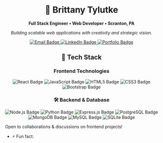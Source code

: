 <h1 align="center">👋 Brittany Tylutke</h1>

<p align="center"><strong>Full Stack Engineer • Web Developer • Scranton, PA</strong></p>

<p align="center"><em>Building scalable web applications with creativity and strategic vision.</em></p>

<p align="center">
  <a href="mailto:tylub001@gmail.com">
    <img src="https://img.shields.io/badge/Email-red?logo=gmail&style=for-the-badge" alt="Email Badge" />
  </a>
  <a href="https://www.linkedin.com/in/brittany-tylutke-27418a34a/">
    <img src="https://img.shields.io/badge/LinkedIn-blue?logo=linkedin&style=for-the-badge" alt="LinkedIn Badge" />
  </a>
  <a href="https://tylub001.github.io/portfolio3.0/">
    <img src="https://img.shields.io/badge/Portfolio-green?logo=firefox&style=for-the-badge" alt="Portfolio Badge" />
  </a>
</p>

<h2 align="center">🚀 Tech Stack</h2>

<h3 align="center">Frontend Technologies</h3>

<p align="center">
  <img src="https://img.shields.io/badge/React-61DAFB?logo=react&logoColor=white&style=for-the-badge" alt="React Badge" />
  <img src="https://img.shields.io/badge/JavaScript-F7DF1E?logo=javascript&logoColor=black&style=for-the-badge" alt="JavaScript Badge" />
  <img src="https://img.shields.io/badge/HTML5-E34F26?logo=html5&logoColor=white&style=for-the-badge" alt="HTML5 Badge" />
  <img src="https://img.shields.io/badge/CSS3-1572B6?logo=css3&logoColor=white&style=for-the-badge" alt="CSS3 Badge" />
  <img src="https://img.shields.io/badge/Bootstrap-7952B3?logo=bootstrap&logoColor=white&style=for-the-badge" alt="Bootstrap Badge" />
</p>

<h3 align="center">🛠️ Backend & Database</h3>

<p align="center">
  <img src="https://img.shields.io/badge/Node.js-339933?logo=node.js&logoColor=white&style=for-the-badge" alt="Node.js Badge" />
  <img src="https://img.shields.io/badge/Python-3776AB?logo=python&logoColor=white&style=for-the-badge" alt="Python Badge" />
  <img src="https://img.shields.io/badge/Express.js-000000?logo=express&logoColor=white&style=for-the-badge" alt="Express.js Badge" />
  <img src="https://img.shields.io/badge/PostgreSQL-4169E1?logo=postgresql&logoColor=white&style=for-the-badge" alt="PostgreSQL Badge" />
  <img src="https://img.shields.io/badge/MongoDB-47A248?logo=mongodb&logoColor=white&style=for-the-badge" alt="MongoDB Badge" />
  <img src="https://img.shields.io/badge/MySQL-4479A1?logo=mysql&logoColor=white&style=for-the-badge" alt="MySQL Badge" />
  <img src="https://img.shields.io/badge/SQLite-003B57?logo=sqlite&logoColor=white&style=for-the-badge" alt="SQLite Badge" />
</p>



Open to collaborations & discussions on frontend projects!
- ⚡ Fun fact: 

